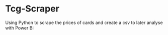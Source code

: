 # Tcg-Scraper
Using Python to scrape the prices of cards and create a csv to later analyse with Power Bi

